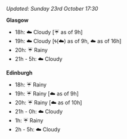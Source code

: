 *Updated: Sunday 23rd October 17:30*

**Glasgow**

* 18h: :cloud: Cloudy [:umbrella: as of 9h]
* 19h: :cloud: Cloudy [:cyclone:(:cloud:) as of 9h, :cloud: as of 16h]
* 20h: :umbrella: Rainy
* 21h - 5h: :cloud: Cloudy

**Edinburgh**

* 18h: :umbrella: Rainy
* 19h: :umbrella: Rainy [:cloud: as of 9h]
* 20h: :umbrella: Rainy [:cloud: as of 10h]
* 21h - 0h: :cloud: Cloudy
* 1h: :umbrella: Rainy
* 2h - 5h: :cloud: Cloudy
